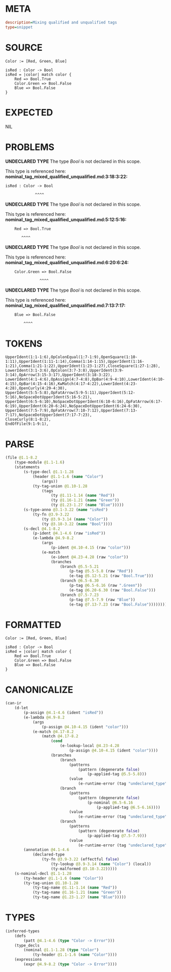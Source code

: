 # META
~~~ini
description=Mixing qualified and unqualified tags
type=snippet
~~~
# SOURCE
~~~roc
Color := [Red, Green, Blue]

isRed : Color -> Bool
isRed = |color| match color {
    Red => Bool.True
    Color.Green => Bool.False
    Blue => Bool.False
}
~~~
# EXPECTED
NIL
# PROBLEMS
**UNDECLARED TYPE**
The type _Bool_ is not declared in this scope.

This type is referenced here:
**nominal_tag_mixed_qualified_unqualified.md:3:18:3:22:**
```roc
isRed : Color -> Bool
```
                 ^^^^


**UNDECLARED TYPE**
The type _Bool_ is not declared in this scope.

This type is referenced here:
**nominal_tag_mixed_qualified_unqualified.md:5:12:5:16:**
```roc
    Red => Bool.True
```
           ^^^^


**UNDECLARED TYPE**
The type _Bool_ is not declared in this scope.

This type is referenced here:
**nominal_tag_mixed_qualified_unqualified.md:6:20:6:24:**
```roc
    Color.Green => Bool.False
```
                   ^^^^


**UNDECLARED TYPE**
The type _Bool_ is not declared in this scope.

This type is referenced here:
**nominal_tag_mixed_qualified_unqualified.md:7:13:7:17:**
```roc
    Blue => Bool.False
```
            ^^^^


# TOKENS
~~~zig
UpperIdent(1:1-1:6),OpColonEqual(1:7-1:9),OpenSquare(1:10-1:11),UpperIdent(1:11-1:14),Comma(1:14-1:15),UpperIdent(1:16-1:21),Comma(1:21-1:22),UpperIdent(1:23-1:27),CloseSquare(1:27-1:28),
LowerIdent(3:1-3:6),OpColon(3:7-3:8),UpperIdent(3:9-3:14),OpArrow(3:15-3:17),UpperIdent(3:18-3:22),
LowerIdent(4:1-4:6),OpAssign(4:7-4:8),OpBar(4:9-4:10),LowerIdent(4:10-4:15),OpBar(4:15-4:16),KwMatch(4:17-4:22),LowerIdent(4:23-4:28),OpenCurly(4:29-4:30),
UpperIdent(5:5-5:8),OpFatArrow(5:9-5:11),UpperIdent(5:12-5:16),NoSpaceDotUpperIdent(5:16-5:21),
UpperIdent(6:5-6:10),NoSpaceDotUpperIdent(6:10-6:16),OpFatArrow(6:17-6:19),UpperIdent(6:20-6:24),NoSpaceDotUpperIdent(6:24-6:30),
UpperIdent(7:5-7:9),OpFatArrow(7:10-7:12),UpperIdent(7:13-7:17),NoSpaceDotUpperIdent(7:17-7:23),
CloseCurly(8:1-8:2),
EndOfFile(9:1-9:1),
~~~
# PARSE
~~~clojure
(file @1.1-8.2
	(type-module @1.1-1.6)
	(statements
		(s-type-decl @1.1-1.28
			(header @1.1-1.6 (name "Color")
				(args))
			(ty-tag-union @1.10-1.28
				(tags
					(ty @1.11-1.14 (name "Red"))
					(ty @1.16-1.21 (name "Green"))
					(ty @1.23-1.27 (name "Blue")))))
		(s-type-anno @3.1-3.22 (name "isRed")
			(ty-fn @3.9-3.22
				(ty @3.9-3.14 (name "Color"))
				(ty @3.18-3.22 (name "Bool"))))
		(s-decl @4.1-8.2
			(p-ident @4.1-4.6 (raw "isRed"))
			(e-lambda @4.9-8.2
				(args
					(p-ident @4.10-4.15 (raw "color")))
				(e-match
					(e-ident @4.23-4.28 (raw "color"))
					(branches
						(branch @5.5-5.21
							(p-tag @5.5-5.8 (raw "Red"))
							(e-tag @5.12-5.21 (raw "Bool.True")))
						(branch @6.5-6.30
							(p-tag @6.5-6.16 (raw ".Green"))
							(e-tag @6.20-6.30 (raw "Bool.False")))
						(branch @7.5-7.23
							(p-tag @7.5-7.9 (raw "Blue"))
							(e-tag @7.13-7.23 (raw "Bool.False")))))))))
~~~
# FORMATTED
~~~roc
Color := [Red, Green, Blue]

isRed : Color -> Bool
isRed = |color| match color {
	Red => Bool.True
	Color.Green => Bool.False
	Blue => Bool.False
}
~~~
# CANONICALIZE
~~~clojure
(can-ir
	(d-let
		(p-assign @4.1-4.6 (ident "isRed"))
		(e-lambda @4.9-8.2
			(args
				(p-assign @4.10-4.15 (ident "color")))
			(e-match @4.17-8.2
				(match @4.17-8.2
					(cond
						(e-lookup-local @4.23-4.28
							(p-assign @4.10-4.15 (ident "color"))))
					(branches
						(branch
							(patterns
								(pattern (degenerate false)
									(p-applied-tag @5.5-5.8)))
							(value
								(e-runtime-error (tag "undeclared_type"))))
						(branch
							(patterns
								(pattern (degenerate false)
									(p-nominal @6.5-6.16
										(p-applied-tag @6.5-6.16))))
							(value
								(e-runtime-error (tag "undeclared_type"))))
						(branch
							(patterns
								(pattern (degenerate false)
									(p-applied-tag @7.5-7.9)))
							(value
								(e-runtime-error (tag "undeclared_type"))))))))
		(annotation @4.1-4.6
			(declared-type
				(ty-fn @3.9-3.22 (effectful false)
					(ty-lookup @3.9-3.14 (name "Color") (local))
					(ty-malformed @3.18-3.22)))))
	(s-nominal-decl @1.1-1.28
		(ty-header @1.1-1.6 (name "Color"))
		(ty-tag-union @1.10-1.28
			(ty-tag-name @1.11-1.14 (name "Red"))
			(ty-tag-name @1.16-1.21 (name "Green"))
			(ty-tag-name @1.23-1.27 (name "Blue")))))
~~~
# TYPES
~~~clojure
(inferred-types
	(defs
		(patt @4.1-4.6 (type "Color -> Error")))
	(type_decls
		(nominal @1.1-1.28 (type "Color")
			(ty-header @1.1-1.6 (name "Color"))))
	(expressions
		(expr @4.9-8.2 (type "Color -> Error"))))
~~~
